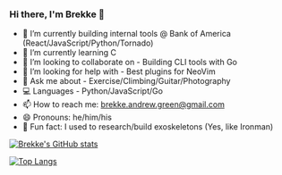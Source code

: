 ### Hi there, I'm Brekke 👋

- 🔭 I’m currently building internal tools @ Bank of America (React/JavaScript/Python/Tornado)
- 🌱 I’m currently learning C
- 🤝 I’m looking to collaborate on - Building CLI tools with Go
- 🤔 I’m looking for help with - Best plugins for NeoVim 
- 💬 Ask me about - Exercise/Climbing/Guitar/Photography
- 💻 Languages - Python/JavaScript/Go
- 📫 How to reach me: brekke.andrew.green@gmail.com
- 😄 Pronouns: he/him/his
- 🦾 Fun fact: I used to research/build exoskeletons (Yes, like Ironman)

[![Brekke's GitHub stats](https://github-readme-stats.vercel.app/api?username=Brekke-Green&theme=gotham&show_icons=true&rank_icon=github&count_private=true&hide=stars,issues,contribs)](https://github.com/Brekke-Green/github-readme-stats)

[![Top Langs](https://github-readme-stats.vercel.app/api/top-langs/?username=Brekke-Green&show_icons=true&theme=gotham&hide=tcl,html,css,ruby,powershell,scss,cmake,c,c%2B%2B,csharp,coffeescript,dart,makefile,swift&hide_progress=true)](https://github.com/Brekke-Green/github-readme-stats)

